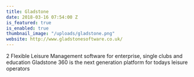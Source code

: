 ```yaml
---
title: Gladstone
date: 2018-03-16 07:54:00 Z
is_featured: true
is_enabled: true
thumbnail_image: "/uploads/gladstone.png"
website: http://www.gladstonesoftware.co.uk/
---
```


2 Flexible Leisure Management software for enterprise, single clubs and education
Gladstone 360 is the next generation platform for todays leisure operators